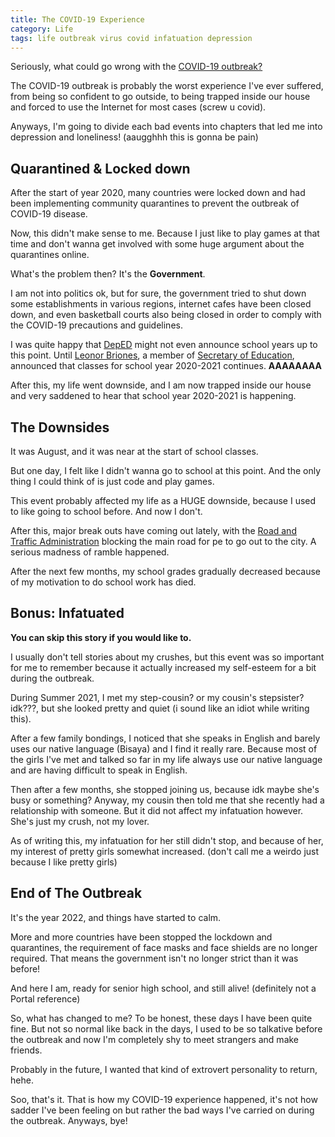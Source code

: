 ```yaml
---
title: The COVID-19 Experience
category: Life
tags: life outbreak virus covid infatuation depression
---
```


Seriously, what could go wrong with the [COVID-19 outbreak?](https://www.who.int/emergencies/diseases/novel-coronavirus-2019)

<!-- more -->

The COVID-19 outbreak is probably the worst experience I've ever suffered, from being so confident to go outside, to being trapped inside our house and forced to use the Internet for most cases (screw u covid).

Anyways, I'm going to divide each bad events into chapters that led me into depression and loneliness! (aaugghhh this is gonna be pain)

## Quarantined & Locked down
After the start of year 2020, many countries were locked down and had been implementing community quarantines to prevent the outbreak of COVID-19 disease.

Now, this didn't make sense to me. Because I just like to play games at that time and don't wanna get involved with some huge argument about the quarantines online.

What's the problem then? It's the **Government**.

I am not into politics ok, but for sure, the government tried to shut down some establishments in various regions, internet cafes have been closed down, and even basketball courts also being closed in order to comply with the COVID-19 precautions and guidelines.

I was quite happy that [DepED](https://deped.gov.ph) might not even announce school years up to this point. Until [Leonor Briones](https://en.wikipedia.org/wiki/Leonor_Briones), a member of [Secretary of Education](https://en.wikipedia.org/wiki/Secretary_of_Education_(Philippines)), announced that classes for school year 2020-2021 continues. **AAAAAAAA**

After this, my life went downside, and I am now trapped inside our house and very saddened to hear that school year 2020-2021 is happening.

## The Downsides
It was August, and it was near at the start of school classes.

But one day, I felt like I didn't wanna go to school at this point. And the only thing I could think of is just code and play games.

This event probably affected my life as a HUGE downside, because I used to like going to school before. And now I don't.

After this, major break outs have coming out lately, with the [Road and Traffic Administration](https://www.facebook.com/profile.php?id=100068600627542) blocking the main road for pe to go out to the city. A serious madness of ramble happened.

After the next few months, my school grades gradually decreased because of my motivation to do school work has died.

## Bonus: Infatuated
**You can skip this story if you would like to.**

I usually don't tell stories about my crushes,
but this event was so important for me to remember because it actually increased my self-esteem for a bit during the outbreak.

During Summer 2021, I met my step-cousin? or my cousin's stepsister? idk???, but she looked pretty and quiet (i sound like an idiot while writing this).

After a few family bondings, I noticed that she speaks in English and barely uses our native language (Bisaya) and I find it really rare. Because most of the girls I've met and talked so far in my life always use our native language and are having difficult to speak in English.

Then after a few months, she stopped joining us, because idk maybe she's busy or something? Anyway, my cousin then told me that she recently had a relationship with someone. But it did not affect my infatuation however. She's just my crush, not my lover.

As of writing this, my infatuation for her still didn't stop, and because of her, my interest of pretty girls somewhat increased.
(don't call me a weirdo just because I like pretty girls)

## End of The Outbreak
It's the year 2022, and things have started to calm.

More and more countries have been stopped the lockdown and quarantines, the requirement of face masks and face shields are no longer required. That means the government isn't no longer strict than it was before!

And here I am, ready for senior high school, and still alive! (definitely not a Portal reference)

So, what has changed to me? To be honest, these days I have been quite fine. But not so normal like back in the days, I used to be so talkative before the outbreak and now I'm completely shy to meet strangers and make friends.

Probably in the future, I wanted that kind of extrovert personality to return, hehe.

Soo, that's it. That is how my COVID-19 experience happened, it's not how sadder I've been feeling on but rather the bad ways I've carried on during the outbreak. Anyways, bye!